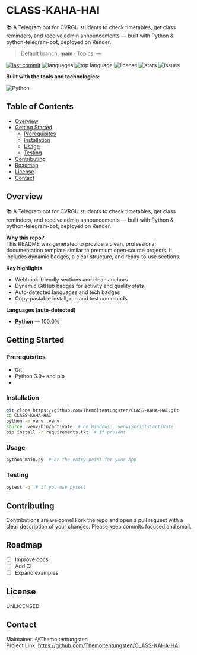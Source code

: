 # CLASS-KAHA-HAI


📚 A Telegram bot for CVRGU students to check timetables, get class reminders, and receive admin announcements — built with Python & python-telegram-bot, deployed on Render.

> Default branch: **main** · Topics: —

[![last commit](https://img.shields.io/github/last-commit/Themoltentungsten/CLASS-KAHA-HAI?label=last%20commit)](https://github.com/Themoltentungsten/CLASS-KAHA-HAI/commits) ![languages](https://img.shields.io/github/languages/count/Themoltentungsten/CLASS-KAHA-HAI) ![top language](https://img.shields.io/github/languages/top/Themoltentungsten/CLASS-KAHA-HAI) ![license](https://img.shields.io/github/license/Themoltentungsten/CLASS-KAHA-HAI) ![stars](https://img.shields.io/github/stars/Themoltentungsten/CLASS-KAHA-HAI) ![issues](https://img.shields.io/github/issues/Themoltentungsten/CLASS-KAHA-HAI)

**Built with the tools and technologies:**

![Python](https://img.shields.io/badge/Python-3776AB?logo=python&logoColor=white)

## Table of Contents
- [Overview](#overview)
- [Getting Started](#getting-started)
  - [Prerequisites](#prerequisites)
  - [Installation](#installation)
  - [Usage](#usage)
  - [Testing](#testing)
- [Contributing](#contributing)
- [Roadmap](#roadmap)
- [License](#license)
- [Contact](#contact)

## Overview
📚 A Telegram bot for CVRGU students to check timetables, get class reminders, and receive admin announcements — built with Python & python-telegram-bot, deployed on Render.

**Why this repo?**  
This README was generated to provide a clean, professional documentation template similar to premium open‑source projects. It includes dynamic badges, a clear structure, and ready‑to‑use sections.

**Key highlights**
- Webhook-friendly sections and clean anchors
- Dynamic GitHub badges for activity and quality stats
- Auto-detected languages and tech badges
- Copy‑pastable install, run and test commands

**Languages (auto‑detected)**
- **Python** — 100.0%

## Getting Started

### Prerequisites
- Git
- Python 3.9+ and pip
- 

### Installation
```bash
git clone https://github.com/Themoltentungsten/CLASS-KAHA-HAI.git
cd CLASS-KAHA-HAI
python -m venv .venv
source .venv/bin/activate  # on Windows: .venv\Scripts\activate
pip install -r requirements.txt  # if present
```

### Usage
```bash
python main.py  # or the entry point for your app
```

### Testing
```bash
pytest -q  # if you use pytest
```


## Contributing
Contributions are welcome! Fork the repo and open a pull request with a clear description of your changes. Please keep commits focused and small.

## Roadmap
- [ ] Improve docs
- [ ] Add CI
- [ ] Expand examples

## License
UNLICENSED

## Contact
Maintainer: @Themoltentungsten  
Project Link: https://github.com/Themoltentungsten/CLASS-KAHA-HAI

